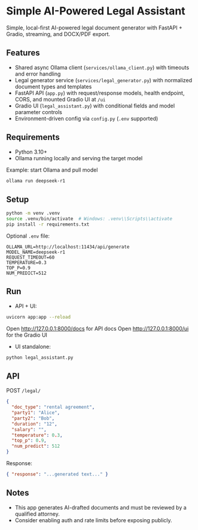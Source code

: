 # Simple AI-Powered Legal Assistant

Simple, local-first AI-powered legal document generator with FastAPI + Gradio, streaming, and DOCX/PDF export.

## Features
- Shared async Ollama client (`services/ollama_client.py`) with timeouts and error handling
- Legal generator service (`services/legal_generator.py`) with normalized document types and templates
- FastAPI API (`app.py`) with request/response models, health endpoint, CORS, and mounted Gradio UI at `/ui`
- Gradio UI (`legal_assistant.py`) with conditional fields and model parameter controls
- Environment-driven config via `config.py` (`.env` supported)

## Requirements
- Python 3.10+
- Ollama running locally and serving the target model

Example: start Ollama and pull model
```bash
ollama run deepseek-r1
```

## Setup
```bash
python -m venv .venv
source .venv/bin/activate  # Windows: .venv\\Scripts\\activate
pip install -r requirements.txt
```

Optional `.env` file:
```
OLLAMA_URL=http://localhost:11434/api/generate
MODEL_NAME=deepseek-r1
REQUEST_TIMEOUT=60
TEMPERATURE=0.3
TOP_P=0.9
NUM_PREDICT=512
```

## Run
- API + UI:
```bash
uvicorn app:app --reload
```
Open http://127.0.0.1:8000/docs for API docs
Open http://127.0.0.1:8000/ui for the Gradio UI

- UI standalone:
```bash
python legal_assistant.py
```

## API
POST `/legal/`
```json
{
  "doc_type": "rental agreement",
  "party1": "Alice",
  "party2": "Bob",
  "duration": "12",
  "salary": "",
  "temperature": 0.3,
  "top_p": 0.9,
  "num_predict": 512
}
```
Response:
```json
{ "response": "...generated text..." }
```

## Notes
- This app generates AI-drafted documents and must be reviewed by a qualified attorney.
- Consider enabling auth and rate limits before exposing publicly.
